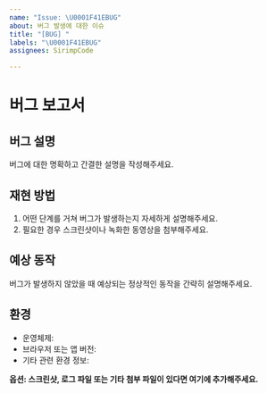 ```yaml
---
name: "Issue: \U0001F41EBUG"
about: 버그 발생에 대한 이슈
title: "[BUG] "
labels: "\U0001F41EBUG"
assignees: SirimpCode

---
```


# 버그 보고서

## 버그 설명

버그에 대한 명확하고 간결한 설명을 작성해주세요.


## 재현 방법

1. 어떤 단계를 거쳐 버그가 발생하는지 자세하게 설명해주세요.
2. 필요한 경우 스크린샷이나 녹화한 동영상을 첨부해주세요.


## 예상 동작

버그가 발생하지 않았을 때 예상되는 정상적인 동작을 간략히 설명해주세요.


## 환경

- 운영체제:
- 브라우저 또는 앱 버전:
- 기타 관련 환경 정보:


**옵션: 스크린샷, 로그 파일 또는 기타 첨부 파일이 있다면 여기에 추가해주세요.**
